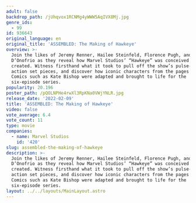 ```yaml
---
adult: false
backdrop_path: /jUhqvox1RCNMg4yWWW5AqIVX8Mj.jpg
genre_ids:
  - 99
id: 936643
original_language: en
original_title: 'ASSEMBLED: The Making of Hawkeye'
overview: >-
  Join the likes of Jeremy Renner, Hailee Steinfeld, Florence Pugh, and Vincent
  D’Onofrio as they reveal how Marvel Studios’ “Hawkeye” was conceived and
  created. Witness firsthand what it took to pull off the show’s pulse-pounding
  action set pieces, and discover how iconic characters from the pages of Marvel
  Comics such as Kate Bishop were adapted and brought to life for the
  six-episode series.
popularity: 20.196
poster_path: /pQOLNPHe4rwXl3RpKNa0VWjYNLR.jpg
release_date: '2022-02-09'
title: 'ASSEMBLED: The Making of Hawkeye'
video: false
vote_average: 6.4
vote_count: 11
type: movie
companies:
  - name: Marvel Studios
    id: '420'
slug: assembled-the-making-of-hawkeye
description: >-
  Join the likes of Jeremy Renner, Hailee Steinfeld, Florence Pugh, and Vincent
  D’Onofrio as they reveal how Marvel Studios’ “Hawkeye” was conceived and
  created. Witness firsthand what it took to pull off the show’s pulse-pounding
  action set pieces, and discover how iconic characters from the pages of Marvel
  Comics such as Kate Bishop were adapted and brought to life for the
  six-episode series.
layout: ../../layouts/MainLayout.astro
---
```


